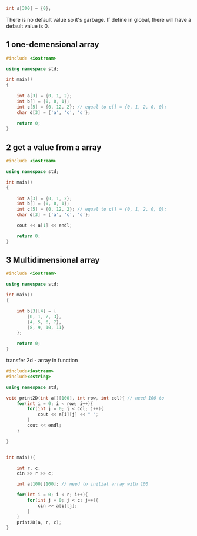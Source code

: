 ```cpp
int s[300] = {0};
```

There is no default value so it's garbage. If define in global, there will have a default value is 0.

## 1 one-demensional array

```cpp
#include <iostream>

using namespace std;

int main()
{
  
    int a[3] = {0, 1, 2};
    int b[] = {0, 0, 1};
    int c[5] = {0, 12, 2}; // equal to c[] = {0, 1, 2, 0, 0};
    char d[3] = {'a', 'c', 'd'};
    
    return 0;
}
```



## 2 get a value from a array

```cpp
#include <iostream>

using namespace std;

int main()
{

    int a[3] = {0, 1, 2};
    int b[] = {0, 0, 1};
    int c[5] = {0, 12, 2}; // equal to c[] = {0, 1, 2, 0, 0};
    char d[3] = {'a', 'c', 'd'};

    cout << a[1] << endl;

    return 0;
}
```



## 3 Multidimensional array

```cpp
#include <iostream>

using namespace std;

int main()
{

    int b[3][4] = {
        {0, 1, 2, 3},
        {4, 5, 6, 7},
        {8, 9, 10, 11}
    };

    return 0;
}
```





transfer 2d - array in function

```cpp
#include<iostream>
#include<cstring>

using namespace std;

void print2D(int a[][100], int row, int col){ // need 100 to 
    for(int i = 0; i < row; i++){
        for(int j = 0; j < col; j++){
            cout << a[i][j] << " ";
        }
        cout << endl;
    }

}


int main(){

    int r, c;
    cin >> r >> c;

    int a[100][100]; // need to initial array with 100

    for(int i = 0; i < r; i++){
        for(int j = 0; j < c; j++){
            cin >> a[i][j];      
        }
    } 
    print2D(a, r, c);
}
```



